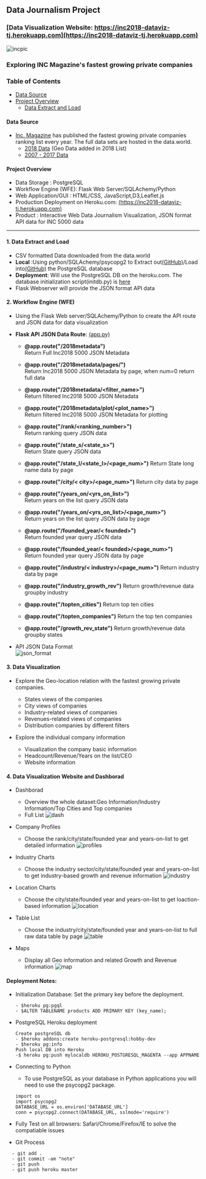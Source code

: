 ##   Data Journalism Project    
### [Data Visualization Website: https://inc2018-dataviz-tj.herokuapp.com](https://inc2018-dataviz-tj.herokuapp.com)
![incpic](img/inc.png)

### Exploring INC Magazine's fastest growing private companies

### Table of Contents
+ [Data Source](#Data-Source)
+ [Project Overview](#Project-Overview)
  + [Data Extract and Load](1.-Data-Extract-and-Load)



#### Data Source

- [Inc. Magazine](https://www.inc.com) has published the fastest growing private companies ranking list every year. The full data sets are hosted in the data.world.     
  - [2018 Data](https://data.world/aurielle/inc-5000-2018) (Geo Data added in 2018 List)
  - [2007 - 2017 Data](https://data.world/aurielle/inc-5000-10-years)   
  
#### Project Overview
- Data Storage : PostgreSQL   
- Workflow Engine (WFE): Flask Web Server/SQLAchemy/Python   
- Web Application/GUI : HTML/CSS, JavaScript,D3,Leaflet.js   
- Production Deployment on Heroku.com: [(https://inc2018-dataviz-tj.herokuapp.com)](https://inc2018-dataviz-tj.herokuapp.com)
- Product : Interactive Web Data Journalism Visualization, JSON format API data for INC 5000 data      

<hr>


#### 1. Data Extract and Load
- CSV formatted Data downloaded from the data.world
- **Local** :Using python/SQLAchemy/psycopg2 to Extract out[(GitHub)](https://nbviewer.jupyter.org/github/Pyligent/Inc5000_Data_Viz_Project/blob/master/Data_Extract.ipynb)/Load into[(GitHub)](https://nbviewer.jupyter.org/github/Pyligent/Inc5000_Data_Viz_Project/blob/master/Data_Load.ipynb) the PostgreSQL database
- **Deployment**: Will use the PostgreSQL DB on the heroku.com. The database initialization script(initdb.py) is [here](https://github.com/Pyligent/Inc5000_Data_Viz_Project/blob/master/initdb.py)
- Flask Webserver will provide the JSON format API data

#### 2. Workflow Engine (WFE)
- Using the Flask Web server/SQLAchemy/Python  to create the API route and JSON data for data visualization
- **Flask API JSON Data Route**: [(app.py)](https://github.com/Pyligent/Inc5000_Data_Viz_Project/blob/master/app.py)
  - **@app.route("/2018metadata")**   
    Return Full Inc2018 5000 JSON Metadata   
  
  - **@app.route("/2018metadata/pages/<num>")**   
    Return Inc2018 5000 JSON Metadata by page, when num=0 return full data
  
   - **@app.route("/2018metadata/<filter_name>")**   
    Return filtered Inc2018 5000 JSON Metadata
    
   - **@app.route("/2018metadata/plot/<plot_name>")**   
    Return filtered Inc2018 5000 JSON Metadata for plotting
  
  - **@app.route("/rank/<ranking_number>")**   
    Return ranking query JSON data   
    
  - **@app.route("/state_s/<state_s>")**   
    Return State query JSON data   
    
  - **@app.route("/state_l/<state_l>/<page_num>")**
    Return State long name data by page
  
  - **@app.route("/city/< city>/<page_num>")**
    Return city data by page
    
  - **@app.route("/years_on/<yrs_on_list>")**   
    Return years on the list query JSON data
    
  - **@app.route("/years_on/<yrs_on_list>/<page_num>")**   
    Return years on the list query JSON data  by page  
  
    
  - **@app.route("/founded_year/< founded>")**   
    Return founded year query JSON data
    
    
  - **@app.route("/founded_year/< founded>/<page_num>")**   
    Return founded year query JSON data by page
  
    
  - **@app.route("/industry/< industry>/<page_num>")**
    Return industry data by page

  
  - **@app.route("/industry_growth_rev")**
    Return growth/revenue data groupby industry
    
  - **@app.route("/topten_cities")**
    Return top ten cities
    
  - **@app.route("/topten_companies")**
    Return the top ten companies
    
  - **@app.route("/growth_rev_state")**
    Return growth/revenue data groupby states
    
   

 - API JSON Data Format   
   ![json_format](img/api_json_format.png)
  
    
  
#### 3. Data Visualization 
 - Explore the Geo-location relation with the fastest growing private companies.
   - States views of the companies
   - City views of companies
   - Industry-related views of companies
   - Revenues-related views of companies
   - Distribution companies by different filters
 
 - Explore the individual company information
   - Visualization the company basic information
   - Headcount/Revenue/Years on the list/CEO
   - Website information
   
#### 4. Data Visualization Website and Dashborad
- Dashborad
  - Overview the whole dataset:Geo Information/Industry Information/Top Cities and Top companies
  - Full List
  ![dash](img/dash.png)
     
- Company Profiles
  - Choose the rank/city/state/founded year and years-on-list to get detailed information
  ![profiles](img/profiles.png)
     
- Industry Charts
  - Choose the industry sector/city/state/founded year and years-on-list to get industry-based growth and revenue information
  ![industry](img/industry.png)
  
- Location Charts
  - Choose the city/state/founded year and years-on-list to get loaction-based information
  ![location](img/location.png)
     
- Table List
  - Choose the industry/city/state/founded year and years-on-list to full raw data table by page
  ![table](img/table.png)
  
- Maps
  - Display all Geo information and related Growth and Revenue information
  ![map](img/map.png)

 #### Deployment Notes:
 - Initialization Database: Set the primary key before the deployment.
   ```
   - $heroku pg:pgql
   - $ALTER TABLENAME products ADD PRIMARY KEY (key_name);
   
   ```
    
 - PostgreSQL Heroku deployment
   ```
   Create postgreSQL db
   - $heroku addons:create heroku-postgresql:hobby-dev
   - $heroku pg:info
   Push local DB into Heroku
   -$ heroku pg:push mylocaldb HEROKU_POSTGRESQL_MAGENTA --app APPNAME
   ```
    
 - Connecting to Python
   - To use PostgreSQL as your database in Python applications you will need to use the psycopg2 package.
   ```
   import os
   import psycopg2
   DATABASE_URL = os.environ['DATABASE_URL']
   conn = psycopg2.connect(DATABASE_URL, sslmode='require')
   ```
 
 
 - Fully Test on all browsers: Safari/Chrome/Firefox/IE to solve the compatiable issues
 
 - Git Process
 ```
   - git add .
   - git commit -am "note"
   - git push
   - git push heroku master
  ```
  
  
